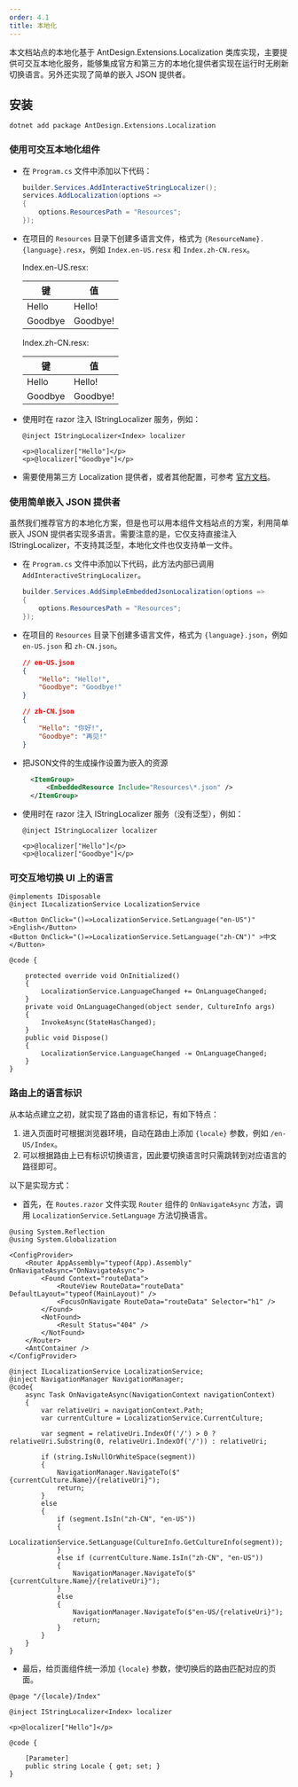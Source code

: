 ```yaml
---
order: 4.1
title: 本地化
---
```


本文档站点的本地化基于 AntDesign.Extensions.Localization 类库实现，主要提供可交互本地化服务，能够集成官方和第三方的本地化提供者实现在运行时无刷新切换语言。另外还实现了简单的嵌入 JSON 提供者。

## 安装

```shell
dotnet add package AntDesign.Extensions.Localization
```

### 使用可交互本地化组件

- 在 `Program.cs` 文件中添加以下代码：

    ```csharp
    builder.Services.AddInteractiveStringLocalizer();
    services.AddLocalization(options =>
    {
        options.ResourcesPath = "Resources";
    });

    ```

- 在项目的 `Resources` 目录下创建多语言文件，格式为 `{ResourceName}.{language}.resx`，例如 `Index.en-US.resx` 和 `Index.zh-CN.resx`。
  
  Index.en-US.resx:
  
  | 键 | 值 |
  | ---- | ---- |
  | Hello | Hello! |
  | Goodbye | Goodbye! |

  Index.zh-CN.resx:
  
  | 键 | 值 |
  | ---- | ---- |
  | Hello | Hello! |
  | Goodbye | Goodbye! |
  
- 使用时在 razor 注入 IStringLocalizer<T> 服务，例如：

    ```razor
    @inject IStringLocalizer<Index> localizer

    <p>@localizer["Hello"]</p>
    <p>@localizer["Goodbye"]</p>
    ```

- 需要使用第三方 Localization 提供者，或者其他配置，可参考 [官方文档](https://learn.microsoft.com/zh-cn/aspnet/core/blazor/globalization-localization?view=aspnetcore-8.0&WT.mc_id=DT-MVP-5003987)。

### 使用简单嵌入 JSON 提供者

虽然我们推荐官方的本地化方案，但是也可以用本组件文档站点的方案，利用简单嵌入 JSON 提供者实现多语言。需要注意的是，它仅支持直接注入 IStringLocalizer，不支持其泛型，本地化文件也仅支持单一文件。

- 在 `Program.cs` 文件中添加以下代码，此方法内部已调用 `AddInteractiveStringLocalizer`。

    ```csharp
    builder.Services.AddSimpleEmbeddedJsonLocalization(options =>
    {
        options.ResourcesPath = "Resources";
    });
    ```

- 在项目的 `Resources` 目录下创建多语言文件，格式为 `{language}.json`，例如 `en-US.json` 和 `zh-CN.json`。

    ```json
    // en-US.json
    {
        "Hello": "Hello!",
        "Goodbye": "Goodbye!"
    }

    // zh-CN.json
    {
        "Hello": "你好!",
        "Goodbye": "再见!"
    }
    ```

- 把JSON文件的生成操作设置为嵌入的资源
  
  ```xml
    <ItemGroup>
        <EmbeddedResource Include="Resources\*.json" />
    </ItemGroup>
  ```
  
- 使用时在 razor 注入 IStringLocalizer 服务（没有泛型），例如：

    ```razor
    @inject IStringLocalizer localizer

    <p>@localizer["Hello"]</p>
    <p>@localizer["Goodbye"]</p>
    ```


### 可交互地切换 UI 上的语言

```razor
@implements IDisposable
@inject ILocalizationService LocalizationService

<Button OnClick="()=>LocalizationService.SetLanguage("en-US")" >English</Button>
<Button OnClick="()=>LocalizationService.SetLanguage("zh-CN")" >中文</Button>

@code {

    protected override void OnInitialized()
    {
        LocalizationService.LanguageChanged += OnLanguageChanged;
    }
    private void OnLanguageChanged(object sender, CultureInfo args)
    {
        InvokeAsync(StateHasChanged);
    }
    public void Dispose()
    {
        LocalizationService.LanguageChanged -= OnLanguageChanged;
    }
}
```

### 路由上的语言标识

从本站点建立之初，就实现了路由的语言标记，有如下特点：

1. 进入页面时可根据浏览器环境，自动在路由上添加 `{locale}` 参数，例如 `/en-US/Index`。
2. 可以根据路由上已有标识切换语言，因此要切换语言时只需跳转到对应语言的路径即可。

以下是实现方式：

- 首先，在 `Routes.razor` 文件实现 `Router` 组件的 `OnNavigateAsync` 方法，调用 `LocalizationService.SetLanguage` 方法切换语言。

```razor
@using System.Reflection
@using System.Globalization

<ConfigProvider>
    <Router AppAssembly="typeof(App).Assembly" OnNavigateAsync="OnNavigateAsync">
        <Found Context="routeData">
            <RouteView RouteData="routeData" DefaultLayout="typeof(MainLayout)" />
            <FocusOnNavigate RouteData="routeData" Selector="h1" />
        </Found>
        <NotFound>
            <Result Status="404" />
        </NotFound>
    </Router>
    <AntContainer />
</ConfigProvider>

@inject ILocalizationService LocalizationService;
@inject NavigationManager NavigationManager;
@code{
    async Task OnNavigateAsync(NavigationContext navigationContext)
    {
        var relativeUri = navigationContext.Path;
        var currentCulture = LocalizationService.CurrentCulture;

        var segment = relativeUri.IndexOf('/') > 0 ? relativeUri.Substring(0, relativeUri.IndexOf('/')) : relativeUri;

        if (string.IsNullOrWhiteSpace(segment))
        {
            NavigationManager.NavigateTo($"{currentCulture.Name}/{relativeUri}");
            return;
        }
        else
        {
            if (segment.IsIn("zh-CN", "en-US"))
            {
                LocalizationService.SetLanguage(CultureInfo.GetCultureInfo(segment));
            }
            else if (currentCulture.Name.IsIn("zh-CN", "en-US"))
            {
                NavigationManager.NavigateTo($"{currentCulture.Name}/{relativeUri}");
            }
            else
            {
                NavigationManager.NavigateTo($"en-US/{relativeUri}");
                return;
            }
        }
    }
}
```

- 最后，给页面组件统一添加 `{locale}` 参数，使切换后的路由匹配对应的页面。

```razor
@page "/{locale}/Index"

@inject IStringLocalizer<Index> localizer

<p>@localizer["Hello"]</p>

@code {

    [Parameter]
    public string Locale { get; set; }
}

```
